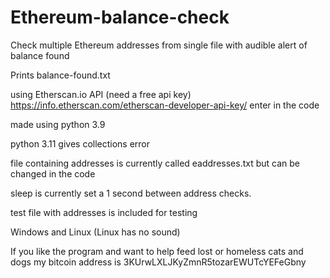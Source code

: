 # Ethereum-balance-check

Check multiple Ethereum addresses from single file with audible alert of balance found<p>

Prints balance-found.txt

using Etherscan.io API (need a free api key) https://info.etherscan.com/etherscan-developer-api-key/ enter in the code

made using python 3.9

python 3.11 gives collections error

file containing addresses is currently called eaddresses.txt but can be changed in the code

sleep is currently set a 1 second between address checks.

test file with addresses is included for testing

Windows and Linux (Linux has no sound)

If you like the program and want to help feed lost or homeless cats and dogs my bitcoin address is 3KUrwLXLJKyZmnR5tozarEWUTcYEFeGbny
